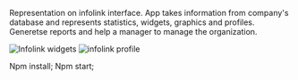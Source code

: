 Representation on infolink interface. App takes information from company's database and represents statistics, widgets, graphics and profiles. Generetse reports and help a manager to manage the organization.

![Infolink widgets](https://user-images.githubusercontent.com/62551180/215075201-642e1c53-1cf0-4ac5-b0ae-947cebd585df.jpg)
![infolink profile](https://user-images.githubusercontent.com/62551180/215075282-b642fa70-b5c2-4021-b11e-6976d2578eb5.jpg)

Npm install;
Npm start;
